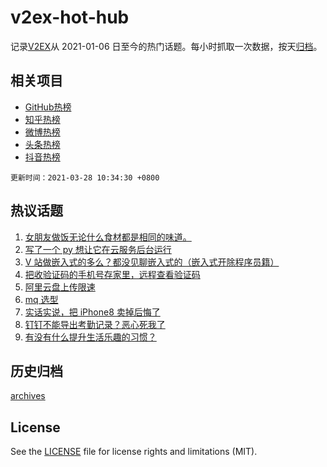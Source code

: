 # v2ex-hot-hub

 记录[V2EX](https://www.v2ex.com/)从 2021-01-06 日至今的热门话题。每小时抓取一次数据，按天[归档](archives)。
 
 ## 相关项目

- [GitHub热榜](https://github.com/lonnyzhang423/github-hot-hub)
- [知乎热榜](https://github.com/lonnyzhang423/zhihu-hot-hub)
- [微博热榜](https://github.com/lonnyzhang423/weibo-hot-hub)
- [头条热榜](https://github.com/lonnyzhang423/toutiao-hot-hub)
- [抖音热榜](https://github.com/lonnyzhang423/douyin-hot-hub)


 `更新时间：2021-03-28 10:34:30 +0800`

## 热议话题

1. [女朋友做饭无论什么食材都是相同的味道。](https://www.v2ex.com/t/765653)
1. [写了一个 py 想让它在云服务后台运行](https://www.v2ex.com/t/765656)
1. [V 站做嵌入式的多么？都没见聊嵌入式的（嵌入式开除程序员籍）](https://www.v2ex.com/t/765706)
1. [把收验证码的手机号存家里，远程查看验证码](https://www.v2ex.com/t/765711)
1. [阿里云盘上传限速](https://www.v2ex.com/t/765661)
1. [mq 选型](https://www.v2ex.com/t/765626)
1. [实话实说，把 iPhone8 卖掉后悔了](https://www.v2ex.com/t/765634)
1. [钉钉不能导出考勤记录？恶心死我了](https://www.v2ex.com/t/765644)
1. [有没有什么提升生活乐趣的习惯？](https://www.v2ex.com/t/765690)

## 历史归档

[archives](archives)

## License

See the [LICENSE](LICENSE) file for license rights and limitations (MIT).
